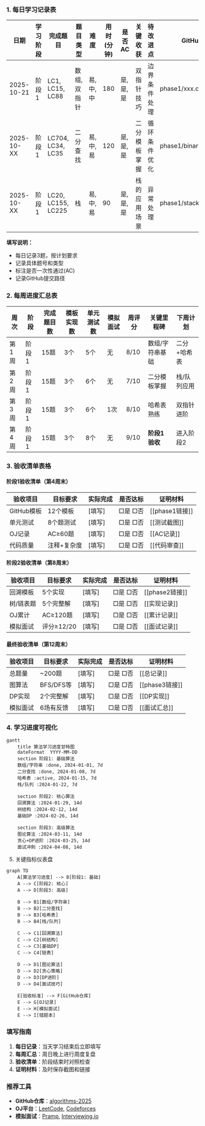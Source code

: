 ### 1. 每日学习记录表

| 日期       | 学习阶段 | 完成题目           | 题目类型    | 难度     | 用时(分钟) | 是否AC   | 关键收获     | 待改进点     | GitHub提交               |
| ---------- | -------- | ------------------ | ----------- | -------- | ---------- | -------- | ------------ | ------------ | ------------------------ |
| 2025-10-21 | 阶段1    | LC1, LC15, LC88    | 数组,双指针 | 易,中,中 | 180        | 是,是,是 | 双指针技巧   | 边界条件处理 | phase1/xxx.cpp           |
| 2025-10-XX | 阶段1    | LC704, LC34, LC35  | 二分查找    | 易,中,易 | 120        | 是,是,是 | 二分模板掌握 | 循环条件优化 | phase1/binary_search.cpp |
| 2025-10-XX | 阶段1    | LC20, LC155, LC225 | 栈          | 易,中,易 | 90         | 是,是,是 | 栈的应用场景 | 异常处理     | phase1/stack_demo.cpp    |

**填写说明：**

- 每日记录3题，按计划要求
- 记录具体题号和类型
- 标注是否一次性通过(AC)
- 记录GitHub提交路径

### 2. 每周进度汇总表

| 周次  | 阶段  | 完成题目数 | 模板实现数 | 单元测试数 | 模拟面试 | 周评分 | 关键里程碑          | 下周计划    |
| ----- | ----- | ---------- | ---------- | ---------- | -------- | ------ | ------------------- | ----------- |
| 第1周 | 阶段1 | 15题       | 3个        | 5个        | 无       | 8/10   | 数组/字符串基础     | 二分+哈希表 |
| 第2周 | 阶段1 | 15题       | 3个        | 6个        | 无       | 7/10   | 二分模板掌握        | 栈/队列应用 |
| 第3周 | 阶段1 | 15题       | 3个        | 6个        | 1次      | 8/10   | 哈希表熟练          | 双指针进阶  |
| 第4周 | 阶段1 | 15题       | 3个        | 8个        | 无       | 9/10   | **阶段1验收** | 进入阶段2   |

### 3. 验收清单表格

#### 阶段1验收清单（第4周末）

| 验收项目   | 目标要求    | 实际完成 | 是否达标  | 证明材料       |
| ---------- | ----------- | -------- | --------- | -------------- |
| GitHub模板 | 12个模板    | [填写]   | □是 □否 | [[phase1链接]] |
| 单元测试   | 8个题测试   | [填写]   | □是 □否 | [[测试截图]]   |
| OJ记录     | AC≥60题    | [填写]   | □是 □否 | [[AC记录]]     |
| 代码质量   | 注释+复杂度 | [填写]   | □是 □否 | [[代码审查]]   |

#### 阶段2验收清单（第8周末）

| 验收项目  | 目标要求    | 实际完成 | 是否达标  | 证明材料       |
| --------- | ----------- | -------- | --------- | -------------- |
| 回溯模板  | 5个实现     | [填写]   | □是 □否 | [[phase2链接]] |
| 树/链表题 | 5个完整解   | [填写]   | □是 □否 | [[实现记录]]   |
| OJ累计    | AC≥120题   | [填写]   | □是 □否 | [[累计记录]]   |
| 模拟面试  | 评分≥12/20 | [填写]   | □是 □否 | [[面试记录]]   |

#### 最终验收清单（第12周末）

| 验收项目 | 目标要求  | 实际完成 | 是否达标  | 证明材料       |
| -------- | --------- | -------- | --------- | -------------- |
| 总题量   | ~200题    | [填写]   | □是 □否 | [[总记录]]     |
| 图算法   | BFS/DFS等 | [填写]   | □是 □否 | [[phase3链接]] |
| DP实现   | 2个完整解 | [填写]   | □是 □否 | [[DP实现]]     |
| 模拟面试 | 6场有反馈 | [填写]   | □是 □否 | [[面试汇总]]   |

### 4. 学习进度可视化

```mermaid
gantt
    title 算法学习进度甘特图
    dateFormat  YYYY-MM-DD
    section 阶段1: 基础算法
    数组/字符串 :done, 2024-01-01, 7d
    二分查找 :done, 2024-01-08, 7d
    哈希表 :active, 2024-01-15, 7d
    栈/队列 :2024-01-22, 7d
  
    section 阶段2: 核心算法
    回溯算法 :2024-01-29, 14d
    树结构 :2024-02-12, 14d
    基础DP :2024-02-26, 14d
  
    section 阶段3: 高级算法
    图论算法 :2024-03-11, 14d
    贪心+DP进阶 :2024-03-25, 14d
    面试冲刺 :2024-04-08, 14d
```

5. 关键指标仪表盘

```mermaid
graph TD
    A[算法学习进度] --> B[阶段1: 基础]
    A --> C[阶段2: 核心] 
    A --> D[阶段3: 高级]
  
    B --> B1[数组/字符串]
    B --> B2[二分查找]
    B --> B3[哈希表]
    B --> B4[栈/队列]
  
    C --> C1[回溯算法]
    C --> C2[树结构]
    C --> C3[基础DP]
    C --> C4[链表]
  
    D --> D1[图论算法]
    D --> D2[贪心策略]
    D --> D3[DP进阶]
    D --> D4[面试技巧]
  
    E[验收标准] --> F[GitHub仓库]
    E --> G[OJ记录]
    E --> H[模拟面试]
    E --> I[错题本]
```

### 填写指南

1. **每日记录**：当天学习结束后立即填写
2. **每周汇总**：周日晚上进行周度复盘
3. **验收清单**：阶段结束时对照检查
4. **证明材料**：及时保存截图和链接

### 推荐工具

- **GitHub仓库**：[algorithms-2025](https://github.com/wasidj/algorithms-2025)
- **OJ平台**：[LeetCode](https://leetcode.com), [Codeforces](https://codeforces.com)
- **模拟面试**：[Pramp](https://www.pramp.com), [Interviewing.io](https://interviewing.io)
